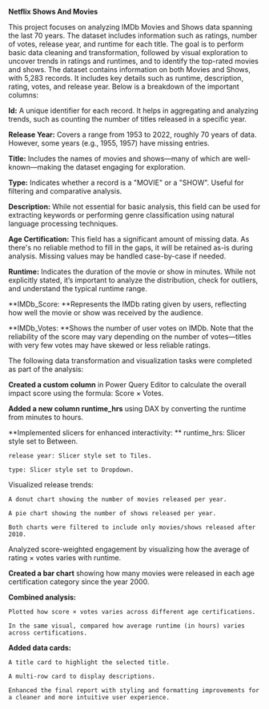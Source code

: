 
**Netflix Shows And Movies**


This project focuses on analyzing IMDb Movies and Shows data spanning the last 70 years. The dataset includes information such as ratings, number of votes, release year, and runtime for each title. The goal is to perform basic data cleaning and transformation, followed by visual exploration to uncover trends in ratings and runtimes, and to identify the top-rated movies and shows.
The dataset contains information on both Movies and Shows, with 5,283 records. It includes key details such as runtime, description, rating, votes, and release year. Below is a breakdown of the important columns:

**Id:** A unique identifier for each record. It helps in aggregating and analyzing trends, such as counting the number of titles released in a specific year.

**Release Year:** Covers a range from 1953 to 2022, roughly 70 years of data. However, some years (e.g., 1955, 1957) have missing entries.

**Title:** Includes the names of movies and shows—many of which are well-known—making the dataset engaging for exploration.

**Type:** Indicates whether a record is a "MOVIE" or a "SHOW". Useful for filtering and comparative analysis.

**Description:** While not essential for basic analysis, this field can be used for extracting keywords or performing genre classification using natural language processing techniques.

**Age Certification:** This field has a significant amount of missing data. As there's no reliable method to fill in the gaps, it will be retained as-is during analysis. Missing values may be handled case-by-case if needed.

**Runtime:** Indicates the duration of the movie or show in minutes. While not explicitly stated, it’s important to analyze the distribution, check for outliers, and understand the typical runtime range.

**IMDb_Score: **Represents the IMDb rating given by users, reflecting how well the movie or show was received by the audience.

**IMDb_Votes: **Shows the number of user votes on IMDb. Note that the reliability of the score may vary depending on the number of votes—titles with very few votes may have skewed or less reliable ratings.





The following data transformation and visualization tasks were completed as part of the analysis:

**Created a custom column** in Power Query Editor to calculate the overall impact score using the formula: Score × Votes.

**Added a new column runtime_hrs** using DAX by converting the runtime from minutes to hours.

**Implemented slicers for enhanced interactivity:
**
    runtime_hrs: Slicer style set to Between.
    
    release year: Slicer style set to Tiles.
    
    type: Slicer style set to Dropdown.

Visualized release trends:

    A donut chart showing the number of movies released per year.
    
    A pie chart showing the number of shows released per year.
    
    Both charts were filtered to include only movies/shows released after 2010.

Analyzed score-weighted engagement by visualizing how the average of rating × votes varies with runtime.

**Created a bar chart** showing how many movies were released in each age certification category since the year 2000.

**Combined analysis:**

    Plotted how score × votes varies across different age certifications.
    
    In the same visual, compared how average runtime (in hours) varies across certifications.

**Added data cards:**

    A title card to highlight the selected title.
    
    A multi-row card to display descriptions.
    
    Enhanced the final report with styling and formatting improvements for a cleaner and more intuitive user experience.


